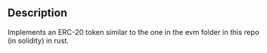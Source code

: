 ## Description
Implements an ERC-20 token similar to the one in the evm folder in this repo (in solidity) in rust. 

